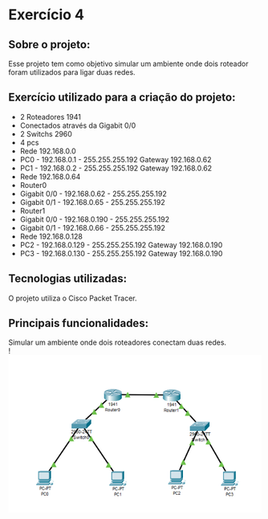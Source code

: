 # Exercício 4
## Sobre o projeto:
Esse projeto tem como objetivo simular um ambiente onde dois roteador foram utilizados para ligar duas redes. 
## Exercício utilizado para a criação do projeto:
+ 2 Roteadores 1941
+ Conectados através da Gigabit 0/0
+ 2 Switchs 2960
+ 4 pcs
+ Rede 192.168.0.0
+ PC0 - 192.168.0.1 - 255.255.255.192 Gateway 192.168.0.62
+ PC1 - 192.168.0.2 - 255.255.255.192 Gateway 192.168.0.62
+ Rede 192.168.0.64
+ Router0
+ Gigabit 0/0 - 192.168.0.62 - 255.255.255.192
+ Gigabit 0/1 - 192.168.0.65 - 255.255.255.192
+ Router1
+ Gigabit 0/0 - 192.168.0.190 - 255.255.255.192
+ Gigabit 0/1 - 192.168.0.66 - 255.255.255.192
+ Rede 192.168.0.128
+ PC2 - 192.168.0.129 - 255.255.255.192 Gateway 192.168.0.190
+ PC3 - 192.168.0.130 - 255.255.255.192 Gateway 192.168.0.190
## Tecnologias utilizadas:
O projeto utiliza o Cisco Packet Tracer. 

## Principais funcionalidades:
Simular um ambiente onde dois roteadores conectam duas redes. \
!![alt text](image.png)

